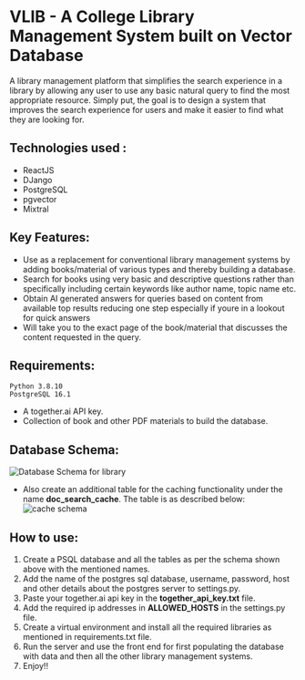 # VLIB - A College Library Management System built on Vector Database
A library management platform that simplifies the search experience in a library by allowing any user to use any basic natural query to find the most appropriate resource. Simply put, the goal is to design a system that improves the search experience for users and make it easier to find what they are looking for.

## Technologies used :
- ReactJS
- DJango
- PostgreSQL
- pgvector
- Mixtral

## Key Features:
- Use as a replacement for conventional library management systems by adding books/material of various types and thereby building a database.
- Search for books using very basic and descriptive questions rather than specifically including certain keywords like author name, topic name etc.
- Obtain AI generated answers for queries based on content from available top results reducing one step especially if youre in a lookout for quick answers
- Will take you to the exact page of the book/material that discusses the content requested in the query.

## Requirements:
```
Python 3.8.10
PostgreSQL 16.1
```
- A together.ai API key.
- Collection of book and other PDF materials to build the database.

## Database Schema:
![Database Schema for library](https://github.com/Gokul-GMenon/VLib-Vector-Database-for-College-Library/assets/76942680/a1d8e443-448d-483b-9ad7-b284bde6a1e6)
- Also create an additional table for the caching functionality under the name **doc_search_cache**. The table is as described below:
![cache schema](https://github.com/Gokul-GMenon/VLib-Vector-Database-for-College-Library/assets/76942680/b4e1c340-315e-4b51-900d-0b186204b9f3)

## How to use:
1. Create a PSQL database and all the tables as per the schema shown above with the mentioned names.
2. Add the name of the postgres sql database, username, password, host and other details about the postgres server to settings.py.
3. Paste your together.ai api key in the **together_api_key.txt** file.
4. Add the required ip addresses in **ALLOWED_HOSTS** in the settings.py file.
5. Create a virtual environment and install all the required libraries as mentioned in requirements.txt file.
6. Run the server and use the front end for first populating the database with data and then all the other library management systems.
7. Enjoy!!
